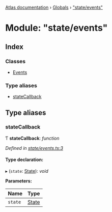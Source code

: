 [Atlas documentation](../README.md) › [Globals](../globals.md) › ["state/events"](_state_events_.md)

# Module: "state/events"

## Index

### Classes

* [Events](../classes/_state_events_.events.md)

### Type aliases

* [stateCallback](_state_events_.md#statecallback)

## Type aliases

###  stateCallback

Ƭ **stateCallback**: *function*

*Defined in [state/events.ts:3](https://github.com/chronark/atlas/blob/7501b49/src/state/events.ts#L3)*

#### Type declaration:

▸ (`state`: [State](_state_store_.md#state)): *void*

**Parameters:**

Name | Type |
------ | ------ |
`state` | [State](_state_store_.md#state) |
